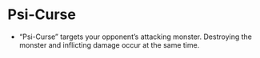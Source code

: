 # Psi-Curse

*   “Psi-Curse” targets your opponent’s attacking monster. Destroying the monster and inflicting damage occur at the same time.
